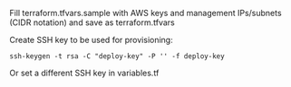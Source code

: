 

Fill terraform.tfvars.sample with AWS keys and management IPs/subnets (CIDR notation) and save as terraform.tfvars

Create SSH key to be used for provisioning:

```ssh-keygen -t rsa -C "deploy-key" -P '' -f deploy-key```

Or set a different SSH key in variables.tf
